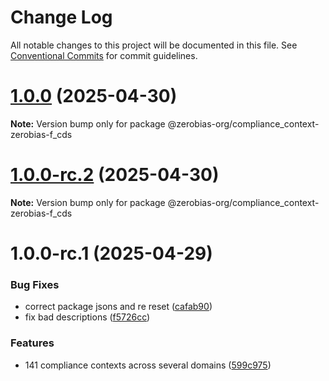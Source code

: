 # Change Log

All notable changes to this project will be documented in this file.
See [Conventional Commits](https://conventionalcommits.org) for commit guidelines.

# [1.0.0](https://github.com/zerobias-org/compliance_context/compare/@zerobias-org/compliance_context-zerobias-f_cds@1.0.0-rc.2...@zerobias-org/compliance_context-zerobias-f_cds@1.0.0) (2025-04-30)

**Note:** Version bump only for package @zerobias-org/compliance_context-zerobias-f_cds





# [1.0.0-rc.2](https://github.com/zerobias-org/compliance_context/compare/@zerobias-org/compliance_context-zerobias-f_cds@1.0.0-rc.1...@zerobias-org/compliance_context-zerobias-f_cds@1.0.0-rc.2) (2025-04-30)

**Note:** Version bump only for package @zerobias-org/compliance_context-zerobias-f_cds





# 1.0.0-rc.1 (2025-04-29)


### Bug Fixes

* correct package jsons and re reset ([cafab90](https://github.com/zerobias-org/compliance_context/commit/cafab90b3771e45ffeefa4ea2dca415266baa99f))
* fix bad descriptions ([f5726cc](https://github.com/zerobias-org/compliance_context/commit/f5726cc749df176f6d8e37f3d2ed07b1302f60e5))


### Features

* 141 compliance contexts across several domains ([599c975](https://github.com/zerobias-org/compliance_context/commit/599c975fcf3da5bbfffe4113c7f5f793e5231e68))
